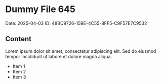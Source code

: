 # Dummy File 645

Date: 2025-04-03
ID: 48BC9726-159E-4C55-8FF5-C9F57E7C9532

## Content

Lorem ipsum dolor sit amet, consectetur adipiscing elit.
Sed do eiusmod tempor incididunt ut labore et dolore magna aliqua.

* Item 1
* Item 2
* Item 3
